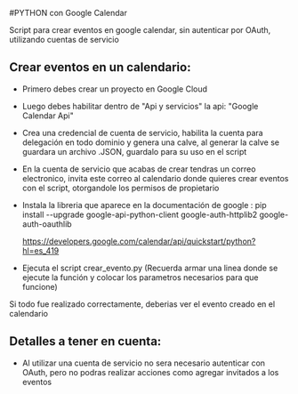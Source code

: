 #PYTHON con Google Calendar

Script para crear eventos en google calendar, sin autenticar por OAuth, utilizando cuentas de servicio

## Crear eventos en un calendario:

* Primero debes crear un proyecto en Google Cloud
* Luego debes habilitar dentro de "Api y servicios" la api: "Google Calendar Api"
* Crea una credencial de cuenta de servicio, habilita la cuenta para delegación en todo dominio y genera una calve, al generar la calve se guardara un archivo .JSON, guardalo para su uso en el script
* En la cuenta de servicio que acabas de crear tendras un correo electronico, invita este correo al calendario donde quieres crear eventos con el script, otorgandole los permisos de propietario
* Instala la libreria que aparece en la documentación de google :
    pip install --upgrade google-api-python-client google-auth-httplib2 google-auth-oauthlib

    https://developers.google.com/calendar/api/quickstart/python?hl=es_419

* Ejecuta el script crear_evento.py (Recuerda armar una linea donde se ejecute la función y colocar los parametros necesarios para que funcione)

Si todo fue realizado correctamente, deberias ver el evento creado en el calendario

## Detalles a tener en cuenta:

* Al utilizar una cuenta de servicio no sera necesario autenticar con OAuth, pero no podras realizar acciones como agregar invitados a los eventos

